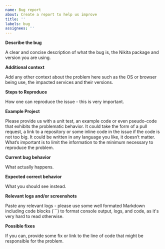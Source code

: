 ```yaml
---
name: Bug report
about: Create a report to help us improve
title: ''
labels: bug
assignees: ''
---
```


**Describe the bug**

A clear and concise description of what the bug is, the Nikita package and version you are using.

**Additional context**

Add any other context about the problem here such as the OS or browser being use, the impacted services and their versions.

**Steps to Reproduce**

How one can reproduce the issue - this is very important.

**Example Project**

Please provide us with a unit test, an example code or even pseudo-code that exhibits the problematic behavior. It could take the form of a pull request, a link to a repository or some inline code in the issue if the code is not too big. It could be written in any language you like, it doesn’t matter. What’s important is to limit the information to the minimum necessary to reproduce the problem.

**Current bug behavior**

What actually happens.

**Expected correct behavior**

What you should see instead.

**Relevant logs and/or screenshots**

Paste any relevant logs - please use some well formated Markdown including code blocks (\`\`\`) to format console output, logs, and code, as it's very hard to read otherwise.

**Possible fixes**

If you can, provide some fix or link to the line of code that might be responsible for the problem.
